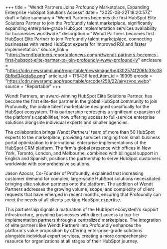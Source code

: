 +++
title = "Wendt Partners Joins Profoundly Marketplace, Expanding Enterprise HubSpot Solutions Access"
date = "2025-08-22T18:20:57Z"
draft = false
summary = "Wendt Partners becomes the first HubSpot Elite Solutions Partner to join the Profoundly talent marketplace, significantly expanding enterprise-grade HubSpot implementation services availability for businesses worldwide."
description = "Wendt Partners becomes first HubSpot Elite Partner to join Profoundly talent marketplace, connecting businesses with vetted HubSpot experts for improved ROI and faster implementation."
source_link = "https://wendtpartners.reportablenews.com/pr/wendt-partners-becomes-first-hubspot-elite-partner-to-join-profoundly-www-profound-ly"
enclosure = "https://cdn.newsramp.app/reportable/newsimage/be4302574f206fc33c088bfbd34dda5e.png"
article_id = 175436
feed_item_id = 19305
qrcode = "https://cdn.newsramp.app/reportable/qrcode/258/22/airyzvno.webp"
source = "Reportable"
+++

<p>Wendt Partners, an award-winning HubSpot Elite Solutions Partner, has become the first elite-tier partner in the global HubSpot community to join Profoundly, the online talent marketplace designed specifically for the HubSpot ecosystem. This partnership represents a significant expansion of the platform's capabilities, now offering access to full-service enterprise solutions alongside individual experts and smaller agencies.</p><p>The collaboration brings Wendt Partners' team of more than 50 HubSpot experts to the marketplace, providing services ranging from small business portal optimization to international enterprise implementations of the HubSpot CRM platform. The firm's global presence with offices in New York, Toronto, London, and Melbourne, combined with bilingual support in English and Spanish, positions the partnership to serve HubSpot customers worldwide with comprehensive solutions.</p><p>Jason Azocar, Co-Founder of Profoundly, explained that increasing customer demand for complex, large-scale HubSpot solutions necessitated bringing elite solution partners onto the platform. The addition of Wendt Partners addresses the growing volume, scope, and complexity of client requests that have emerged in recent months, ensuring that Profoundly can meet the needs of all clients seeking HubSpot expertise.</p><p>This partnership signals a maturation of the HubSpot ecosystem's support infrastructure, providing businesses with direct access to top-tier implementation partners through a centralized marketplace. The integration of elite partners like Wendt Partners into Profoundly enhances the platform's value proposition by offering enterprise-grade solutions alongside individual expert services, creating a more comprehensive resource for organizations at all stages of their HubSpot journey.</p>